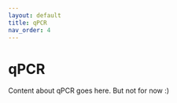 ```yaml
---
layout: default
title: qPCR
nav_order: 4
---
```


# qPCR
Content about qPCR goes here. But not for now :)
